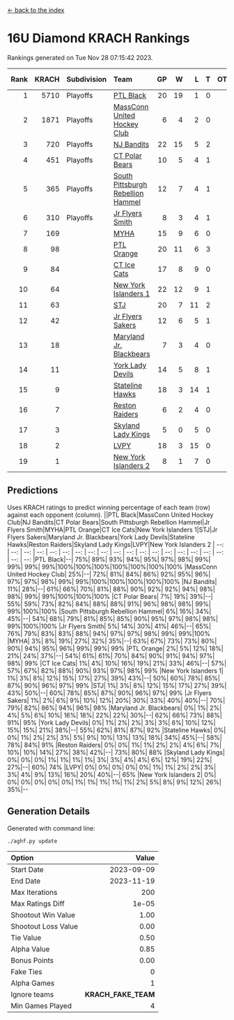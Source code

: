 [<- back to the index](readme.md)
# 16U Diamond KRACH Rankings
Rankings generated on Tue Nov 28 07:15:42 2023.

Rank|KRACH|Subdivision|Team|GP|W|L|T|OTW|OTL|SoS|Exp Wins|Win Diff
---:|---:|:---|:---|---:|---:|---:|---:|---:|---:|---:|---:|---:
1|5710|Playoffs|[PTL Black](https://gamesheetstats.com/seasons/3663/teams/140833/schedule)|20|19|1|0|2|0|371|19.8|-0.0
2|1871|Playoffs|[MassConn United Hockey Club](https://gamesheetstats.com/seasons/3663/teams/140835/schedule)|6|4|2|0|0|0|1862|4.8|-0.0
3|720|Playoffs|[NJ Bandits](https://gamesheetstats.com/seasons/3663/teams/140836/schedule)|22|15|5|2|0|2|788|16.8|-0.0
4|451|Playoffs|[CT Polar Bears](https://gamesheetstats.com/seasons/3663/teams/140834/schedule)|10|5|4|1|0|0|1273|6.3|-0.0
5|365|Playoffs|[South Pittsburgh Rebellion Hammel](https://gamesheetstats.com/seasons/3663/teams/140839/schedule)|12|7|4|1|0|0|1026|8.4|0.0
6|310|Playoffs|[Jr Flyers Smith](https://gamesheetstats.com/seasons/3663/teams/140837/schedule)|8|3|4|1|1|2|993|4.3|-0.0
7|169||[MYHA](https://gamesheetstats.com/seasons/3663/teams/140838/schedule)|15|9|6|0|0|0|867|9.9|0.0
8|98||[PTL Orange](https://gamesheetstats.com/seasons/3663/teams/140842/schedule)|20|11|6|3|1|0|93|13.4|0.0
9|84||[CT Ice Cats](https://gamesheetstats.com/seasons/3663/teams/140846/schedule)|17|8|9|0|0|1|661|8.9|0.0
10|64||[New York Islanders 1](https://gamesheetstats.com/seasons/3663/teams/140847/schedule)|22|12|9|1|3|0|108|13.4|0.0
11|63||[STJ](https://gamesheetstats.com/seasons/3663/teams/140841/schedule)|20|7|11|2|0|1|971|8.9|0.0
12|42||[Jr Flyers Sakers](https://gamesheetstats.com/seasons/3663/teams/140843/schedule)|12|6|5|1|2|0|95|7.4|0.0
13|18||[Maryland Jr. Blackbears](https://gamesheetstats.com/seasons/3663/teams/140848/schedule)|7|3|4|0|0|1|777|3.9|0.0
14|11||[York Lady Devils](https://gamesheetstats.com/seasons/3663/teams/140845/schedule)|14|5|8|1|0|2|430|6.4|0.0
15|9||[Stateline Hawks](https://gamesheetstats.com/seasons/3663/teams/140840/schedule)|18|3|14|1|0|1|1043|4.4|0.0
16|7||[Reston Raiders](https://gamesheetstats.com/seasons/3663/teams/140850/schedule)|6|2|4|0|1|0|31|2.9|0.0
17|3||[Skyland Lady Kings](https://gamesheetstats.com/seasons/3663/teams/140849/schedule)|5|0|5|0|0|0|56|0.9|0.0
18|2||[LVPY](https://gamesheetstats.com/seasons/3663/teams/140844/schedule)|18|3|15|0|0|0|101|3.9|0.0
19|1||[New York Islanders 2](https://gamesheetstats.com/seasons/3663/teams/140851/schedule)|8|1|7|0|0|0|31|1.9|0.0

## Predictions
Uses KRACH ratings to predict winning percentage of each team (row) against each opponent (column).
||PTL Black|MassConn United Hockey Club|NJ Bandits|CT Polar Bears|South Pittsburgh Rebellion Hammel|Jr Flyers Smith|MYHA|PTL Orange|CT Ice Cats|New York Islanders 1|STJ|Jr Flyers Sakers|Maryland Jr. Blackbears|York Lady Devils|Stateline Hawks|Reston Raiders|Skyland Lady Kings|LVPY|New York Islanders 2
| --: | --: | --: | --: | --: | --: | --: | --: | --: | --: | --: | --: | --: | --: | --: | --: | --: | --: | --: | --: 
|PTL Black|--| 75%| 89%| 93%| 94%| 95%| 97%| 98%| 99%| 99%| 99%| 99%|100%|100%|100%|100%|100%|100%|100%
|MassConn United Hockey Club| 25%|--| 72%| 81%| 84%| 86%| 92%| 95%| 96%| 97%| 97%| 98%| 99%| 99%|100%|100%|100%|100%|100%
|NJ Bandits| 11%| 28%|--| 61%| 66%| 70%| 81%| 88%| 90%| 92%| 92%| 94%| 98%| 98%| 99%| 99%|100%|100%|100%
|CT Polar Bears|  7%| 19%| 39%|--| 55%| 59%| 73%| 82%| 84%| 88%| 88%| 91%| 96%| 98%| 98%| 99%| 99%|100%|100%
|South Pittsburgh Rebellion Hammel|  6%| 16%| 34%| 45%|--| 54%| 68%| 79%| 81%| 85%| 85%| 90%| 95%| 97%| 98%| 98%| 99%|100%|100%
|Jr Flyers Smith|  5%| 14%| 30%| 41%| 46%|--| 65%| 76%| 79%| 83%| 83%| 88%| 94%| 97%| 97%| 98%| 99%| 99%|100%
|MYHA|  3%|  8%| 19%| 27%| 32%| 35%|--| 63%| 67%| 73%| 73%| 80%| 90%| 94%| 95%| 96%| 99%| 99%| 99%
|PTL Orange|  2%|  5%| 12%| 18%| 21%| 24%| 37%|--| 54%| 61%| 61%| 70%| 84%| 90%| 91%| 94%| 97%| 98%| 99%
|CT Ice Cats|  1%|  4%| 10%| 16%| 19%| 21%| 33%| 46%|--| 57%| 57%| 67%| 82%| 88%| 90%| 93%| 97%| 98%| 99%
|New York Islanders 1|  1%|  3%|  8%| 12%| 15%| 17%| 27%| 39%| 43%|--| 50%| 60%| 78%| 85%| 87%| 90%| 96%| 97%| 99%
|STJ|  1%|  3%|  8%| 12%| 15%| 17%| 27%| 39%| 43%| 50%|--| 60%| 78%| 85%| 87%| 90%| 96%| 97%| 99%
|Jr Flyers Sakers|  1%|  2%|  6%|  9%| 10%| 12%| 20%| 30%| 33%| 40%| 40%|--| 70%| 79%| 82%| 86%| 94%| 96%| 98%
|Maryland Jr. Blackbears|  0%|  1%|  2%|  4%|  5%|  6%| 10%| 16%| 18%| 22%| 22%| 30%|--| 62%| 66%| 73%| 88%| 91%| 95%
|York Lady Devils|  0%|  1%|  2%|  2%|  3%|  3%|  6%| 10%| 12%| 15%| 15%| 21%| 38%|--| 55%| 62%| 81%| 87%| 92%
|Stateline Hawks|  0%|  0%|  1%|  2%|  2%|  3%|  5%|  9%| 10%| 13%| 13%| 18%| 34%| 45%|--| 58%| 78%| 84%| 91%
|Reston Raiders|  0%|  0%|  1%|  1%|  2%|  2%|  4%|  6%|  7%| 10%| 10%| 14%| 27%| 38%| 42%|--| 73%| 80%| 88%
|Skyland Lady Kings|  0%|  0%|  0%|  1%|  1%|  1%|  1%|  3%|  3%|  4%|  4%|  6%| 12%| 19%| 22%| 27%|--| 60%| 74%
|LVPY|  0%|  0%|  0%|  0%|  0%|  1%|  1%|  2%|  2%|  3%|  3%|  4%|  9%| 13%| 16%| 20%| 40%|--| 65%
|New York Islanders 2|  0%|  0%|  0%|  0%|  0%|  0%|  1%|  1%|  1%|  1%|  1%|  2%|  5%|  8%|  9%| 12%| 26%| 35%|--

## Generation Details

Generated with command line:
```
./aghf.py update
```

| Option | Value |
| :----- | ----: |
| Start Date | 2023-09-09 |
| End Date | 2023-11-19 |
| Max Iterations | 200 |
| Max Ratings Diff | 1e-05 |
| Shootout Win Value | 1.00 |
| Shootout Loss Value | 0.00 |
| Tie Value | 0.50 |
| Alpha Value | 0.85 |
| Bonus Points | 0.00 |
| Fake Ties | 0 |
| Alpha Games | 1 |
| Ignore teams | __KRACH_FAKE_TEAM__ |
| Min Games Played | 4 |

